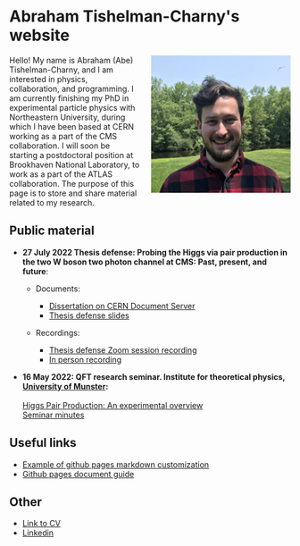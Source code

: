 # Abraham Tishelman-Charny's website 

<link rel="shortcut icon" type="image/x-icon" href="Documents/RabidBirdFavicon.ico?">

<img style="float: right; margin-left: 20px;" 
   width="250" 
   alt="Me" 
   title="Me"
   src="Documents/Abraham_Tishelman-Charny_photo.jpg">

Hello! My name is Abraham (Abe) Tishelman-Charny, and I am interested in physics, collaboration, and programming. I am currently finishing my PhD in experimental particle physics with Northeastern University, during which I have been based at CERN working as a part of the CMS collaboration. I will soon be starting a postdoctoral position at Brookhaven National Laboratory, to work as a part of the ATLAS collaboration. The purpose of this page is to store and share material related to my research. 

## Public material 

- **27 July 2022 Thesis defense: Probing the Higgs via pair production in the two W boson two photon channel at CMS: Past, present, and future**: <br /> 

  - Documents: <br /> 
    - <a href="http://cds.cern.ch/record/2824863" target="_blank">Dissertation on CERN Document Server</a> <br />
    - <a href="Documents/Thesis/27_July_2022_Abraham_Tishelman_Charny_Thesis_Defense.pdf" target="_blank">Thesis defense slides</a> <br />
  
  - Recordings: <br /> 
    - <a href="https://www.youtube.com/watch?v=jSFuoSsFUSE" target="_blank">Thesis defense Zoom session recording</a> <br />
    - <a href="https://www.youtube.com/watch?v=iuks4KnG5Qg&t=0s" target="_blank">In person recording</a> <br />

- **16 May 2022: QFT research seminar. Institute for theoretical physics, [University of Munster](https://www.uni-muenster.de/Physik.TP/en/teaching/courses/research_seminar_quantum_field_theory_ss2022.html):** <br /> <br />
<a href="Documents/16_May_2022_Higgs_Pair_Production_An_Experimental_Overview.pdf" target="_blank">Higgs Pair Production: An experimental overview</a> <br />
[Seminar minutes](Documents/Munster_Seminar_Minutes.md)

## Useful links 

- [Example of github pages markdown customization](https://stackoverflow.com/questions/47104807/github-pages-homepage-remove-link-at-the-top~)
- [Github pages document guide](https://github.com/google/styleguide/tree/gh-pages/docguide)

## Other

- [Link to CV](Documents/Abraham_Tishelman_Charny_CV.pdf)
- [Linkedin](https://www.linkedin.com/in/abraham-tishelman-charny-a4b977159/)
